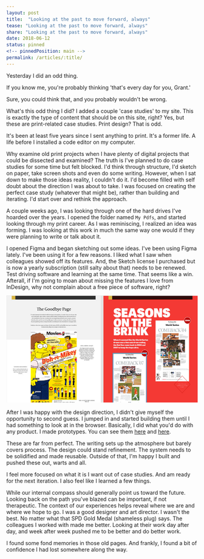 ```yaml
---
layout: post
title:  "Looking at the past to move forward, always"
tease: "Looking at the past to move forward, always"
share: "Looking at the past to move forward, always"
date: 2018-06-12
status: pinned
<!-- pinnedPosition: main -->
permalink: /articles/:title/
---
```


Yesterday I did an odd thing.

If you know me, you're probably thinking 'that's every day for you, Grant.'

Sure, you could think that, and you probably wouldn't be wrong.

What's this odd thing I did? I added a couple 'case studies' to my site. This is exactly the type of content that should be on this site, right? Yes, but these are print-related case studies. Print design? That is odd.

It's been at least five years since I sent anything to print. It's a former life. A life before I installed a code editor on my computer.

Why examine old print projects when I have plenty of digital projects that could be dissected and examined? The truth is I've planned to do case studies for some time but felt blocked. I'd think through structure, I'd sketch on paper, take screen shots and even do some writing. However, when I sat down to make those ideas reality, I couldn't do it. I'd become filled with self doubt about the direction I was about to take. I was focused on creating the perfect case study (whatever that might be), rather than building and iterating. I'd start over and rethink the approach.

A couple weeks ago, I was looking through one of the hard drives I've hoarded over the years. I opened the folder named `My Pdfs`, and started looking through my print career. As I was reminiscing, I realized an idea was forming. I was looking at this work in much the same way one would if they were planning to write or talk about it.

I opened Figma and began sketching out some ideas. I've been using Figma lately. I've been using it for a few reasons. I liked what I saw when colleagues showed off its features. And, the Sketch license I purchased but is now a yearly subscription (still salty about that) needs to be renewed. Test driving software and learning at the same time. That seems like a win. Afterall, if I'm going to moan about missing the features I love from InDesign, why not complain about a free piece of software, right?

![](/static/img/posts/print_case_study/print_case_study.jpg)

After I was happy with the design direction, I didn't give myself the opportunity to second guess. I jumped in and started building them until I had something to look at in the browser. Basically, I did what you'd do with any product. I made prototypes. You can see them [here](/work/comeback) and [here](/work/goodbye-mike).

These are far from perfect. The writing sets up the atmosphere but barely covers process. The design could stand refinement. The system needs to be solidified and made reusable. Outside of that, I'm happy I built and pushed these out, warts and all.

I feel more focused on what it is I want out of case studies. And am ready for the next iteration. I also feel like I learned a few things.

While our internal compass should generally point us toward the future. Looking back on the path you've blazed can be important, if not therapeutic. The context of our experiences helps reveal where we are and where we hope to go. I was a good designer and art director. I wasn't the best. No matter what that SPD Gold Medal (shameless plug) says. The colleagues I worked with made me better. Looking at their work day after day, and week after week pushed me to be better and do better work.

I found some fond memories in those old pages. And frankly, I found a bit of confidence I had lost somewhere along the way.